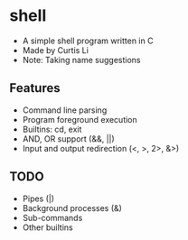 # shell
* A simple shell program written in C
* Made by Curtis Li
* Note: Taking name suggestions

## Features
* Command line parsing
* Program foreground execution
* Builtins: cd, exit
* AND, OR support (&&, ||)
* Input and output redirection (<, >, 2>, &>)

## TODO
* Pipes (|)
* Background processes (&)
* Sub-commands
* Other builtins
